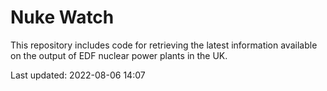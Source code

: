 # Nuke Watch

This repository includes code for retrieving the latest information available on the output of EDF nuclear power plants in the UK.

Last updated: 2022-08-06 14:07
